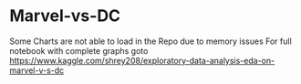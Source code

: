# Marvel-vs-DC
Some Charts are not able to load in the Repo due to memory issues
For full notebook with complete graphs goto https://www.kaggle.com/shrey208/exploratory-data-analysis-eda-on-marvel-v-s-dc
